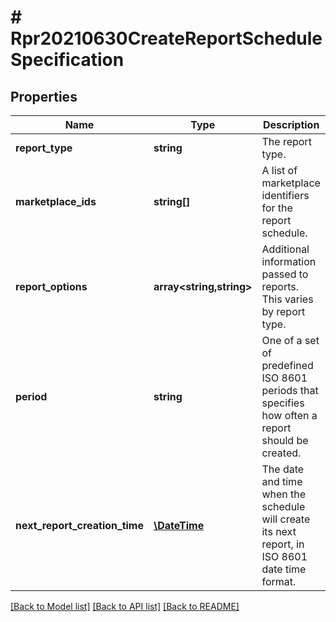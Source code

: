 # # Rpr20210630CreateReportScheduleSpecification

## Properties

Name | Type | Description | Notes
------------ | ------------- | ------------- | -------------
**report_type** | **string** | The report type. |
**marketplace_ids** | **string[]** | A list of marketplace identifiers for the report schedule. |
**report_options** | **array<string,string>** | Additional information passed to reports. This varies by report type. | [optional]
**period** | **string** | One of a set of predefined ISO 8601 periods that specifies how often a report should be created. |
**next_report_creation_time** | [**\DateTime**](\DateTime.md) | The date and time when the schedule will create its next report, in ISO 8601 date time format. | [optional]

[[Back to Model list]](../../README.md#models) [[Back to API list]](../../README.md#endpoints) [[Back to README]](../../README.md)
